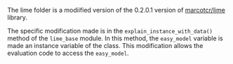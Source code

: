 The lime folder is a modiified version of the 0.2.0.1 version of [marcotcr/lime](https://github.com/marcotcr/lime) library.

The specific modification made is in the `explain_instance_with_data()` method of the `lime_base` module. In this method, the `easy_model` variable is made an instance variable of the class. This modification allows the evaluation code to access the `easy_model`.
